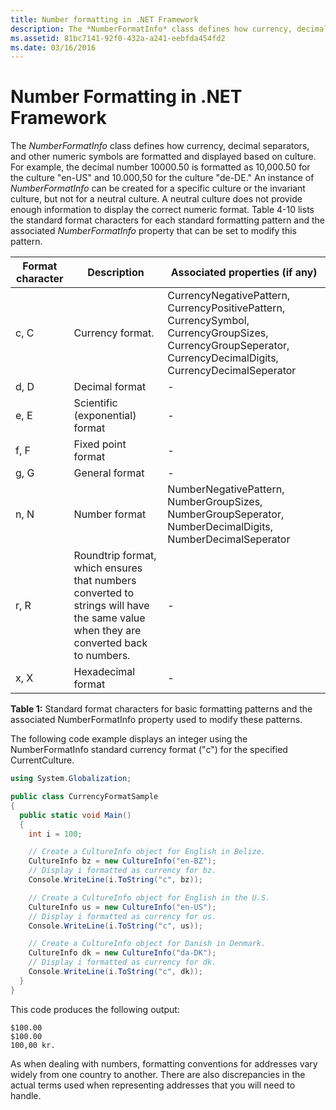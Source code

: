 ```yaml
---
title: Number formatting in .NET Framework
description: The *NumberFormatInfo* class defines how currency, decimal separators, and other numeric symbols are formatted and displayed based on culture.
ms.assetid: 81bc7141-92f0-432a-a241-eebfda454fd2
ms.date: 03/16/2016
---
```


# Number Formatting in .NET Framework

The *NumberFormatInfo* class defines how currency, decimal separators, and other numeric symbols are formatted and displayed based on culture.
For example, the decimal number 10000.50 is formatted as 10,000.50 for the culture "en-US" and 10.000,50 for the culture "de-DE."
An instance of *NumberFormatInfo* can be created for a specific culture or the invariant culture, but not for a neutral culture.
A neutral culture does not provide enough information to display the correct numeric format.
Table 4-10 lists the standard format characters for each standard formatting pattern and the associated *NumberFormatInfo* property that can be set to modify this pattern.

| Format character | Description | Associated properties (if any) |
| --- | --- | -- |
| c, C | Currency format. | CurrencyNegativePattern, CurrencyPositivePattern, CurrencySymbol, CurrencyGroupSizes, CurrencyGroupSeperator, CurrencyDecimalDigits, CurrencyDecimalSeperator |
| d, D | Decimal format | - |
| e, E | Scientific (exponential) format | - |
| f, F | Fixed point format | - |
| g, G | General format | - |
| n, N | Number format | NumberNegativePattern, NumberGroupSizes, NumberGroupSeperator, NumberDecimalDigits, NumberDecimalSeperator |
| r, R | Roundtrip format, which ensures that numbers converted to strings will have the same value when they are converted back to numbers. | - |
| x, X | Hexadecimal format | - |

**Table 1:** Standard format characters for basic formatting patterns and the associated NumberFormatInfo property used to modify these patterns.

The following code example displays an integer using the NumberFormatInfo standard currency format ("c") for the specified CurrentCulture.

```csharp
using System.Globalization;

public class CurrencyFormatSample
{
  public static void Main()
  {
    int i = 100;

    // Create a CultureInfo object for English in Belize.
    CultureInfo bz = new CultureInfo("en-BZ");
    // Display i formatted as currency for bz.
    Console.WriteLine(i.ToString("c", bz));

    // Create a CultureInfo object for English in the U.S.
    CultureInfo us = new CultureInfo("en-US");
    // Display i formatted as currency for us.
    Console.WriteLine(i.ToString("c", us));

    // Create a CultureInfo object for Danish in Denmark.
    CultureInfo dk = new CultureInfo("da-DK");
    // Display i formatted as currency for dk.
    Console.WriteLine(i.ToString("c", dk));
  }
}
```

This code produces the following output:

```DOS
$100.00
$100.00
100,00 kr.
```

As when dealing with numbers, formatting conventions for addresses vary widely from one country to another.
There are also discrepancies in the actual terms used when representing addresses that you will need to handle.
